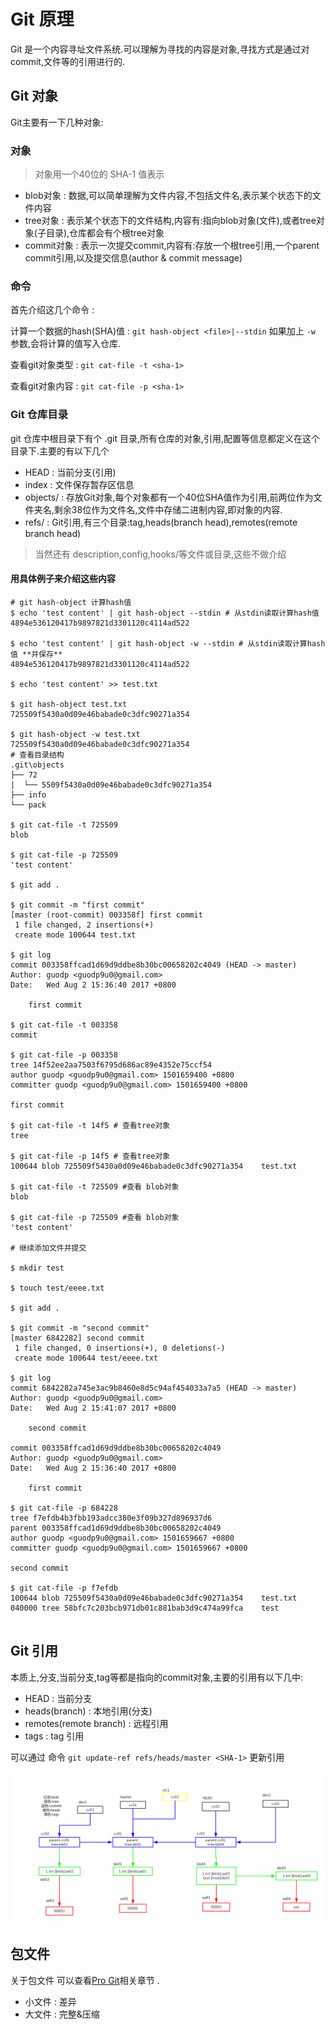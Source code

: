 # Git 原理

Git 是一个内容寻址文件系统.可以理解为寻找的内容是对象,寻找方式是通过对commit,文件等的引用进行的.

## Git 对象

Git主要有一下几种对象:

### 对象

> 对象用一个40位的 SHA-1 值表示

* blob对象      :   数据,可以简单理解为文件内容,不包括文件名,表示某个状态下的文件内容
* tree对象      :   表示某个状态下的文件结构,内容有:指向blob对象(文件),或者tree对象(子目录),仓库都会有个根tree对象
* commit对象    :   表示一次提交commit,内容有:存放一个根tree引用,一个parent commit引用,以及提交信息(author & commit message)

### 命令

首先介绍这几个命令 :

计算一个数据的hash(SHA)值 : `git hash-object <file>|--stdin` 如果加上 `-w` 参数,会将计算的值写入仓库.

查看git对象类型 : `git cat-file -t <sha-1>`

查看git对象内容 : `git cat-file -p <sha-1>`

### Git 仓库目录

git 仓库中根目录下有个 .git 目录,所有仓库的对象,引用,配置等信息都定义在这个目录下.主要的有以下几个

* HEAD          :   当前分支(引用)
* index         :   文件保存暂存区信息
* objects/      :   存放Git对象,每个对象都有一个40位SHA值作为引用,前两位作为文件夹名,剩余38位作为文件名,文件中存储二进制内容,即对象的内容.
* refs/         :   Git引用,有三个目录:tag,heads(branch head),remotes(remote branch head)

> 当然还有 description,config,hooks/等文件或目录,这些不做介绍

#### 用具体例子来介绍这些内容

```
# git hash-object 计算hash值
$ echo 'test content' | git hash-object --stdin # 从stdin读取计算hash值
4894e536120417b9897821d3301120c4114ad522

$ echo 'test content' | git hash-object -w --stdin # 从stdin读取计算hash值 **并保存**
4894e536120417b9897821d3301120c4114ad522

$ echo 'test content' >> test.txt

$ git hash-object test.txt
725509f5430a0d09e46babade0c3dfc90271a354

$ git hash-object -w test.txt
725509f5430a0d09e46babade0c3dfc90271a354
# 查看目录结构
.git\objects
├── 72
|  └── 5509f5430a0d09e46babade0c3dfc90271a354
├── info
└── pack

$ git cat-file -t 725509
blob

$ git cat-file -p 725509
'test content'
                                                                      
$ git add .                                                           
                                                                      
$ git commit -m "first commit"                                        
[master (root-commit) 003358f] first commit                           
 1 file changed, 2 insertions(+)                                      
 create mode 100644 test.txt                                          
                                                                      
$ git log                                                             
commit 003358ffcad1d69d9ddbe8b30bc00658202c4049 (HEAD -> master)      
Author: guodp <guodp9u0@gmail.com>                                    
Date:   Wed Aug 2 15:36:40 2017 +0800                                
                                                                      
    first commit                                                      
                                                                      
$ git cat-file -t 003358                                              
commit                                                                
                                                                      
$ git cat-file -p 003358                                              
tree 14f52ee2aa7503f6795d686ac89e4352e75ccf54                         
author guodp <guodp9u0@gmail.com> 1501659400 +0800                    
committer guodp <guodp9u0@gmail.com> 1501659400 +0800                 
                                                                      
first commit 

$ git cat-file -t 14f5 # 查看tree对象
tree

$ git cat-file -p 14f5 # 查看tree对象
100644 blob 725509f5430a0d09e46babade0c3dfc90271a354    test.txt

$ git cat-file -t 725509 #查看 blob对象
blob

$ git cat-file -p 725509 #查看 blob对象
'test content'

# 继续添加文件并提交

$ mkdir test

$ touch test/eeee.txt

$ git add .

$ git commit -m "second commit"
[master 6842282] second commit
 1 file changed, 0 insertions(+), 0 deletions(-)
 create mode 100644 test/eeee.txt

$ git log
commit 6842282a745e3ac9b8460e8d5c94af454033a7a5 (HEAD -> master)
Author: guodp <guodp9u0@gmail.com>
Date:   Wed Aug 2 15:41:07 2017 +0800

    second commit

commit 003358ffcad1d69d9ddbe8b30bc00658202c4049
Author: guodp <guodp9u0@gmail.com>
Date:   Wed Aug 2 15:36:40 2017 +0800

    first commit

$ git cat-file -p 684228
tree f7efdb4b3fbb193adcc380e3f09b327d896937d6
parent 003358ffcad1d69d9ddbe8b30bc00658202c4049
author guodp <guodp9u0@gmail.com> 1501659667 +0800
committer guodp <guodp9u0@gmail.com> 1501659667 +0800

second commit

$ git cat-file -p f7efdb
100644 blob 725509f5430a0d09e46babade0c3dfc90271a354    test.txt
040000 tree 58bfc7c203bcb971db01c881bab3d9c474a99fca    test
                                                    
```

## Git 引用

本质上,分支,当前分支,tag等都是指向的commit对象,主要的引用有以下几中:

* HEAD : 当前分支
* heads(branch) : 本地引用(分支)
* remotes(remote branch) : 远程引用
* tags : tag 引用

可以通过 命令 `git update-ref refs/heads/master <SHA-1>` 更新引用

![对象和引用关系图](./对象和引用关系图.png)

## 包文件

关于包文件 可以查看[Pro Git](https://git-scm.com/book/zh/v2/Git-%E5%86%85%E9%83%A8%E5%8E%9F%E7%90%86-%E5%8C%85%E6%96%87%E4%BB%B6)相关章节 .

* 小文件 : 差异
* 大文件 : 完整&压缩
